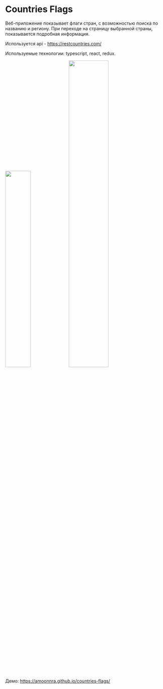 # Countries Flags

Веб-приложение показывает флаги стран, с возможностью поиска по названию и региону. При переходе на страницу выбранной страны, показывается подробная информация. 

Используется api - https://restcountries.com/ 

Используемые технологии: typescript, react, redux.

<img src="https://user-images.githubusercontent.com/104252639/220936608-099a0eb8-2259-4b44-a16b-1e7f50f3c676.png" float="left" width="40%" ><img src="https://user-images.githubusercontent.com/104252639/220936620-10f96220-a0e8-4590-b3c2-a9d157c116a8.png" float="right" width="50%" >

Демо: https://amoonnra.github.io/countries-flags/
